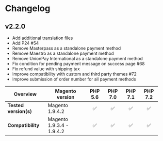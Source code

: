 # Changelog

## v2.2.0

* Add additional translation files
* Add P24 #54
* Remove Masterpass as a standalone payment method
* Remove Maestro as a standalone payment method
* Remove UnionPay International as a standalone payment method
* Fix condition for pending payment message on success page #68
* Fix refund value with shipping tax
* Improve compatibility with custom and third party themes #72
* Improve submission of order number for all payment methods

|  Overview | Magento version | PHP 5.6 | PHP 7.0 | PHP 7.1 | PHP 7.2 |
|---|---|:---:|:---:|:---:|:---:|
| **Tested version(s)** | Magento 1.9.4.2 | &#9989; | &#9989; | &#9989; | &#9989; |
| **Compatibility** | Magento 1.9.3.4 - 1.9.4.2 | &#9989; | &#9989; | &#9989; | &#9989; |

